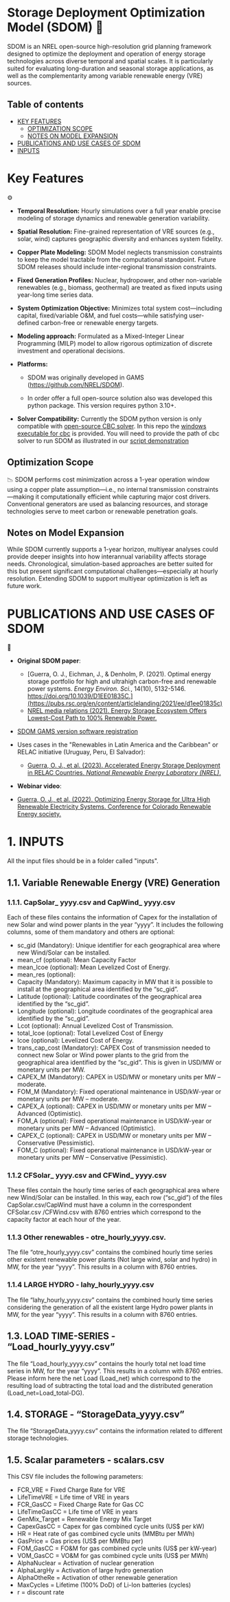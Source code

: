 # Storage Deployment Optimization Model (SDOM) 🔋
SDOM is an NREL open-source high-resolution grid planning framework designed to optimize the deployment and operation of energy storage technologies across diverse temporal and spatial scales. It is particularly suited for evaluating long-duration and seasonal storage applications, as well as the complementarity among variable renewable energy (VRE) sources.

## Table of contents
- [KEY FEATURES](#key-features)
  - [OPTIMIZATION SCOPE](#optimization-scope)
  - [NOTES ON MODEL EXPANSION](#notes-on-model-expansion)
- [PUBLICATIONS AND USE CASES OF SDOM](#publications-and-use-cases-of-sdom)
- [INPUTS](#-1.-inputs)

# Key Features
⚙️
- **Temporal Resolution:** Hourly simulations over a full year enable precise modeling of storage dynamics and renewable generation variability.

- **Spatial Resolution:** Fine-grained representation of VRE sources (e.g., solar, wind) captures geographic diversity and enhances system fidelity.

- **Copper Plate Modeling:** SDOM Model neglects transmission constraints to keep the model tractable from the computational standpoint. Future SDOM releases should include inter-regional transmission constraints.

- **Fixed Generation Profiles:** Nuclear, hydropower, and other non-variable renewables (e.g., biomass, geothermal) are treated as fixed inputs using year-long time series data.

- **System Optimization Objective:** Minimizes total system cost—including capital, fixed/variable O&M, and fuel costs—while satisfying user-defined carbon-free or renewable energy targets.

- **Modeling approach:** Formulated as a Mixed-Integer Linear Programming (MILP) model to allow rigorous optimization of discrete investment and operational decisions.

- **Platforms:** 
  - SDOM was originally developed in GAMS (https://github.com/NREL/SDOM). 
  
  - In order offer a full open-source solution also was developed this python package. This version requires python 3.10+.

- **Solver Compatibility:** Currently the SDOM python version is only compatible with [open-source CBC solver](https://www.coin-or.org/Cbc/cbcuserguide.html). In this repo the [windows executable for cbc](./cbc.exe) is provided. You will need to provide the path of cbc solver to run SDOM as illustrated in our [script demonstration](#sdom-example-(demonstration-script))

## Optimization Scope
📉
SDOM performs cost minimization across a 1-year operation window using a copper plate assumption—i.e., no internal transmission constraints—making it computationally efficient while capturing major cost drivers. Conventional generators are used as balancing resources, and storage technologies serve to meet carbon or renewable penetration goals.

## Notes on Model Expansion
While SDOM currently supports a 1-year horizon, multiyear analyses could provide deeper insights into how interannual variability affects storage needs. Chronological, simulation-based approaches are better suited for this but present significant computational challenges—especially at hourly resolution. Extending SDOM to support multiyear optimization is left as future work.

# PUBLICATIONS AND USE CASES OF SDOM
📄
- **Original SDOM paper**:
  - [Guerra, O. J., Eichman, J., & Denholm, P. (2021). Optimal energy storage portfolio for high and ultrahigh carbon-free and renewable power systems. *Energy Environ. Sci.*, 14(10), 5132-5146. https://doi.org/10.1039/D1EE01835C.](https://pubs.rsc.org/en/content/articlelanding/2021/ee/d1ee01835c)
  - [NREL media relations (2021). Energy Storage Ecosystem Offers Lowest-Cost Path to 100% Renewable Power.](https://www.nrel.gov/news/detail/program/2021/energy-storage-ecosystem-offers-lowest-cost-path-to-100-renewable-power)

- [SDOM GAMS version software registration](https://www.osti.gov/biblio/code-111266)

- Uses cases in the "Renewables in Latin America and the Caribbean" or RELAC initiative (Uruguay, Peru, El Salvador):
  - [Guerra, O. J., et al. (2023). Accelerated Energy Storage Deployment in RELAC Countries. *National Renewable Energy Laboratory (NREL)*.](https://research-hub.nrel.gov/en/publications/accelerated-energy-storage-deployment-in-relac-countries)

- **Webinar video**:
 - [Guerra, O. J., et al. (2022). Optimizing Energy Storage for Ultra High Renewable Electricity Systems. Conference for Colorado Renewable Energy society.](https://www.youtube.com/watch?v=SYTnN6Z65kI) 


# 1. INPUTS
All the input files should be in a folder called "inputs".

## 1.1. Variable Renewable Energy (VRE) Generation

### 1.1.1.	CapSolar_ yyyy.csv and CapWind_ yyyy.csv
Each of these files contains the information of Capex for the installation of new Solar and wind power plants in the year “yyyy”. It includes the following columns, some of them mandatory and others are optional:
 - sc_gid (Mandatory): Unique identifier for each geographical area where new Wind/Solar can be installed.
 - mean_cf (optional): Mean Capacity Factor
 - mean_lcoe (optional): Mean Levelized Cost of Energy.
 - mean_res (optional):
 - Capacity (Mandatory): Maximum capacity in MW that it is possible to install at the geographical area identified by the “sc_gid”.
 - Latitude (optional): Latitude coordinates of the geographical area identified by the “sc_gid”.
 - Longitude (optional): Longitude coordinates of the geographical area identified by the “sc_gid”.
 - Lcot (optional): Annual Levelized Cost of Transmission.
 - total_lcoe (optional): Total Levelized Cost of Energy
 - lcoe (optional): Levelized Cost of Energy.
 - trans_cap_cost (Mandatory): CAPEX Cost of transmission needed to connect new Solar or Wind power plants to the grid from the geographical area identified by the “sc_gid”. This is given in USD/MW or monetary units per MW.
 - CAPEX_M (Mandatory): CAPEX in USD/MW or monetary units per MW – moderate.
 - FOM_M (Mandatory): Fixed operational maintenance in USD/kW-year or monetary units per MW – moderate.
 - CAPEX_A (optional): CAPEX in USD/MW or monetary units per MW – Advanced (Optimistic).
 - FOM_A (optional): Fixed operational maintenance in USD/kW-year or monetary units per MW – Advanced (Optimistic).
 - CAPEX_C (optional): CAPEX in USD/MW or monetary units per MW – Conservative (Pessimistic).
 - FOM_C (optional): Fixed operational maintenance in USD/kW-year or monetary units per MW – Conservative (Pessimistic).

### 1.1.2 CFSolar_ yyyy.csv and CFWind_ yyyy.csv
These files contain the hourly time series of each geographical area where new Wind/Solar can be installed.
In this way, each row (“sc_gid”) of the files CapSolar.csv/CapWind must have a column in the correspondent CFSolar.csv /CFWind.csv with 8760 entries which correspond to the capacity factor at each hour of the year.


### 1.1.3 Other renewables - otre_hourly_yyyy.csv.
The file “otre_hourly_yyyy.csv” contains the combined hourly time series other existent renewable power plants (Not large wind, solar and hydro) in MW, for the year “yyyy”. This results in a column with 8760 entries.
	
### 1.1.4 LARGE HYDRO - lahy_hourly_yyyy.csv
The file “lahy_hourly_yyyy.csv” contains the combined hourly time series considering the generation of all the existent large Hydro power plants in MW, for the year “yyyy”. This results in a column with 8760 entries.


## 1.3. LOAD TIME-SERIES - “Load_hourly_yyyy.csv”
The file “Load_hourly_yyyy.csv” contains the hourly total net load time series in MW, for the year “yyyy”. This results in a column with 8760 entries. Please inform here the net Load (Load_net) which correspond to the resulting load of subtracting the total load and the distributed generation (Load_net=Load_total-DG).

## 1.4. STORAGE - “StorageData_yyyy.csv”
The file “StorageData_yyyy.csv” contains the information related to different storage technologies.

## 1.5. Scalar parameters - scalars.csv
This CSV file includes the following parameters:

 - FCR_VRE = Fixed Charge Rate for VRE
 - LifeTimeVRE = Life time of VRE in years
 - FCR_GasCC =  Fixed Charge Rate for Gas CC
 - LifeTimeGasCC = Life time of VRE in years
 - GenMix_Target =  Renewable Energy Mix Target
 - CapexGasCC =  Capex for gas combined cycle units (US$ per kW)
 - HR =  Heat rate of gas combined cycle units (MMBtu per MWh)
 - GasPrice =  Gas prices (US$ per MMBtu per)
 - FOM_GasCC =  FO&M for gas combined cycle units (US$ per kW-year)
 - VOM_GasCC =  VO&M for gas combined cycle units (US$ per MWh)
 - AlphaNuclear =  Activation of nuclear generation
 - AlphaLargHy =  Activation of large hydro generation
 - AlphaOtheRe =  Activation of other renewable generation
 - MaxCycles =  Lifetime (100% DoD) of Li-Ion batteries (cycles)
 - r =  discount rate
